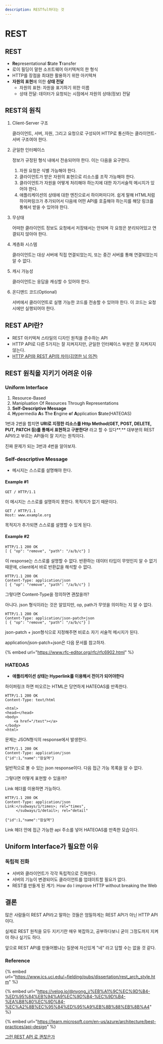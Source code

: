 ```yaml
---
description: RESTful하다는 것
---
```


# REST

## REST

* **Re**presentational **S**tate **T**ransfer
* 로이 필딩이 말한 소프트웨어 아키텍쳐의 한 형식
* HTTP를 장점을 최대한 활용하기 위한 아키텍쳐
* **자원의 표현**에 의한 **상태 전달**
  * 자원의 표현: 자원을 표기하기 위한 이름
  * 상태 전달: 데이터가 요청되는 시점에서 자원의 상태(정보) 전달

## REST의 원칙

1.  Client-Server 구조

    클라이언트, 서버, 자원, 그리고 요청으로 구성되어 HTTP로 통신하는 클라이언트-서버 구조여야 한다.
2.  균일한 인터페이스

    정보가 규정된 형식 내에서 전송되어야 한다. 이는 다음을 요구한다.

    1. 자원 요청은 식별 가능해야 한다.
    2. 클라이언트가 받은 자원의 표현으로 리소스를 조작 가능해야 한다.
    3. 클라이언트가 자원을 어떻게 처리해야 하는지에 대한 자기서술적 메시지가 있어야 한다.
    4. 애플리케이션의 상태에 대한 엔진으로서 하이퍼미디어. 쉽게 말해 HTML처럼 하이퍼링크가 추가되어서 다음에 어떤 API를 호출해야 하는지를 해당 링크를 통해서 받을 수 있어야 한다.
3.  무상태

    어떠한 클라이언트 정보도 요청에서 저장돼서는 안되며 각 요청은 분리되어있고 연결되지 않아야 한다.
4.  계층화 시스템

    클라이언트는 대상 서버에 직접 연결되었는지, 또는 중간 서버를 통해 연결되었는지 알 수 없다.&#x20;
5.  캐시 가능성

    클라이언트는 응답을 캐싱할 수 있어야 한다.
6.  온디맨드 코드(Optional)

    서버에서 클라이언트로 실행 가능한 코드를 전송할 수 있어야 한다. 이 코드는 요청 시에만 실행되어야 한다.

## REST API란?

* REST 아키텍쳐 스타일의 디자인 원칙을 준수하는 API
* HTTP API로 다른 5가지는 잘 지켜지지만, 균일한 인터페이스 부분은 잘 지켜지지 않는다.
* [HTTP API와 REST API의 차이(김영한 님 의견)](https://www.inflearn.com/questions/126743)

## REST 원칙을 지키기 어려운 이유

### Uniform Interface

1. Resource-Based
2. Manipluation Of Resources Through Representations
3. **Self-Descriptive Message**
4. **H**ypermedia **A**s **T**he **E**ngine **o**f **A**pplication **S**tate(HATEOAS)

&#x20;1번과 2번을 합치면 **URI로 지정한 리소스를 Http Method(GET, POST, DELETE, PUT, PATCH 등)를 통해서 표현하고 구분한다!** 라고 할 수 있다**.** 대부분의 REST API라고 부르는 API들이 잘 지키는 원칙이다.

&#x20;진짜 문제가 되는 3번과 4번을 알아보자.

### Self-descriptive Message

* 메시지는 스스로를 설명해야 한다.

#### Example #1

```
GET / HTTP/1.1
```

&#x20;이 메시지는 스스로를 설명하지 못한다. 목적지가 없기 때문이다.

```
GET / HTTP/1.1
Host: www.example.org
```

목적지가 추가되면 스스로를 설명할 수 있게 된다.

#### Example #2

```
HTTP/1.1 200 OK
[ { "op": "remove", "path": "/a/b/c"} ]
```

이 response는 스스로를 설명할 수 없다. 반환하는 데이터 타입이 무엇인지 알 수 없기 때문에, client에서 바로 반환값을 해석할 수 없다.

```
HTTP/1.1 200 OK
Content-Type: application/json
[ { "op": "remove", "path": "/a/b/c"} ]
```

그렇다면 Content-Type을 정의하면 괜찮을까?&#x20;

아니다. json 형식이라는 것은 알았지만, op, path가 무엇을 의미하는 지 알 수 없다.

```
HTTP/1.1 200 OK
Content-Type: application/json-patch+json
[ { "op": "remove", "path": "/a/b/c"} ]
```

json-patch + json형식으로 지정해주면 비로소 자기 서술적 메시지가 된다.

application/json-patch+json은 다음 문서를 참고하자.

{% embed url="https://www.rfc-editor.org/rfc/rfc6902.html" %}

### HATEOAS

* **애플리케이션 상태는 Hyperlink를 이용해서 전이가 되어야한다**

하이퍼링크 하면 떠오르는 HTML은 당연하게 HATEOAS를 만족한다.

```
HTTP/1.1 200 OK
Content-Type: text/html

<html>
<head></head>
<body>
    <a href="/test"></a>
</body>
<html>
```

문제는 JSON형식의 response에서 발생한다.

```
HTTP/1.1 200 OK
Content-Type: application/json
{"id":1,"name":"잠실역"}
```

일반적으로 볼 수 있는 json response이다. 다음 접근 가능 목록을 알 수 없다.

그렇다면 어떻게 표현할 수 있을까?

Link 헤더를 이용하면 가능하다.

```
HTTP/1.1 200 OK
Content-Type: application/json
Link:</subways/1/times>; rel="times",
     </subways/1/detail>; rel="detail"

{"id":1,"name":"잠실역"}
```

Link 헤더 안에 접근 가능한 api 주소를 넣어 HATEOAS를 만족한 모습이다.

## Uniform Interface가 필요한 이유

### 독립적 진화

* 서버와 클라이언트가 각각 독립적으로 진화한다.
* 서버의 기능이 변경되어도 클라이언트를 업데이트할 필요가 없다.
* REST를 만들게 된 계기: How do I improve HTTP without breaking the Web

## 결론

많은 사람들이 REST API라고 말하는 것들은 엄밀하게는 REST API가 아닌 HTTP API이다.

실제로 REST 원칙을 모두 지키기란 매우 복잡하고, 공부하다보니 굳이 그정도까지 지켜야 하나 싶기도 하다.

앞으로 REST API를 만들어봤냐는 질문에 자신있게 "네" 라고 답할 수는 없을 것 같다.









### Reference

{% embed url="https://www.ics.uci.edu/~fielding/pubs/dissertation/rest_arch_style.htm" %}

{% embed url="https://velog.io/@nyong_i/%EB%A1%9C%EC%9D%B4-%ED%95%84%EB%94%A9%EC%9D%B4-%EC%9D%B4-%EA%B8%80%EC%9D%84-%EC%A2%8B%EC%95%84%ED%95%A9%EB%8B%88%EB%8B%A4" %}

{% embed url="https://learn.microsoft.com/en-us/azure/architecture/best-practices/api-design" %}

[그런 REST API 로 괜찮은가](https://www.youtube.com/watch?v=RP\_f5dMoHFc)
